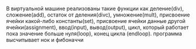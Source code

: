 В виртуальной машине реализованы такие функции как деление(div), сложение(add), остаток от деления(divc), умножение(mult), присвоение ячейки какой-либо константы(set), присвоение ячейки данные другой ячейки(assignment),
ввод(input), вывод(output), цикл, который работает пока значение больше нуля(loop), конец цикла (endloop).
программа высчитывает нок и фибоначчи
